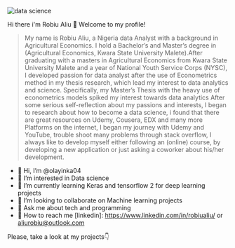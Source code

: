 ![data science](https://user-images.githubusercontent.com/78763866/141330470-176422a5-621f-435b-bebb-81ea1bf2a5ee.jpg)


Hi there i'm Robiu Aliu 👋 Welcome to my profile!
> My name is Robiu Aliu, a Nigeria data Analyst with a background in Agricultural Economics. I hold a Bachelor’s and Master’s degree in (Agricultural Economics, Kwara State University Malete).After graduating with a masters in Agricultural Economics from Kwara State University Malete and a year of National Youth Service Corps (NYSC), I developed passion for data analyst after the use of Econometrics method in my thesis research, which lead my interest to data analytics and science. Specifically, my Master’s Thesis with the heavy use of econometrics models spiked my interest towards data analytics After some serious self-reflection about my passions and interests, I began to research about how to become a data science, i found that there are great resources on Udemy, Cousera, EDX and many more Platforms on the internet, I began my journey with Udemy and YouTube, trouble shoot many problems through stack overflow, I always like to develop myself either following an (online) course, by developing a new application or just asking a coworker about his/her development.

- 👋 Hi, I’m @olayinka04
- 👀 I’m interested in Data science
- 🌱 I’m currently learning Keras and tensorflow 2 for deep learning projects
- 💞️ I’m looking to collaborate on Machine learning projects 
- 💬 Ask me about tech and programming
- 📩 How to reach me [linkedin]: https://www.linkedin.com/in/robiualiu/ or aliurobiu@outlook.com

Please, take a look at my projects👇
<!---
olayinka04/olayinka04 is a ✨ special ✨ repository because its `README.md` (this file) appears on your GitHub profile.
You can click the Preview link to take a look at your changes.
--->

